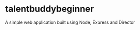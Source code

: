 talentbuddybeginner
===================

A simple web application built using Node, Express and Director
